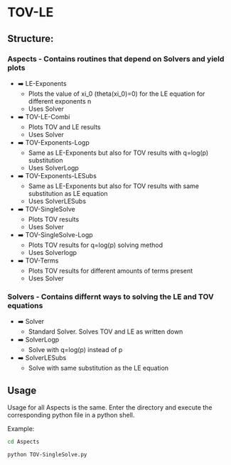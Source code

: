 # TOV-LE

## Structure:

### Aspects - Contains routines that depend on Solvers and yield plots

* :arrow_right: LE-Exponents
  * Plots the value of xi_0 (theta(xi_0)=0) for the LE equation for different exponents n
  * Uses Solver
* :arrow_right: TOV-LE-Combi
  * Plots TOV and LE results
  * Uses Solver
* :arrow_right: TOV-Exponents-Logp
  * Same as LE-Exponents but also for TOV results with q=log(p) substitution
  * Uses SolverLogp
* :arrow_right: TOV-Exponents-LESubs
  * Same as LE-Exponents but also for TOV results with same substitution as LE equation
  * Uses SolverLESubs
* :arrow_right: TOV-SingleSolve
  * Plots TOV results
  * Uses Solver
* :arrow_right: TOV-SingleSolve-Logp
  * Plots TOV results for q=log(p) solving method
  * Uses Solverlogp
* :arrow_right: TOV-Terms
  * Plots TOV results for different amounts of terms present
  * Uses Solver

### Solvers - Contains differnt ways to solving the LE and TOV equations

* :arrow_right: Solver
  * Standard Solver. Solves TOV and LE as written down
* :arrow_right: SolverLogp
  * Solve with q=log(p) instead of p
* :arrow_right: SolverLESubs
  * Solve with same substitution as the LE equation


## Usage

Usage for all Aspects is the same. Enter the directory and execute the corresponding python file in a python shell.

Example:

```bash
cd Aspects

python TOV-SingleSolve.py
```
